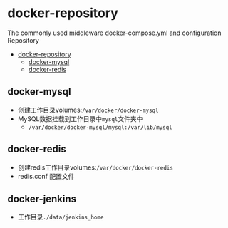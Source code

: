 # docker-repository
The commonly used middleware docker-compose.yml and configuration Repository

<!-- TOC -->
* [docker-repository](#docker-repository)
  * [docker-mysql](#docker-mysql)
  * [docker-redis](#docker-redis)
<!-- TOC -->

## docker-mysql
+ 创建工作目录volumes:`/var/docker/docker-mysql`
+ MySQL数据挂载到工作目录中`mysql`文件夹中
  + `/var/docker/docker-mysql/mysql:/var/lib/mysql`

## docker-redis
+ 创建redis工作目录volumes:`/var/docker/docker-redis`
+ redis.conf 配置文件

## docker-jenkins
 + 工作目录`./data/jenkins_home`

